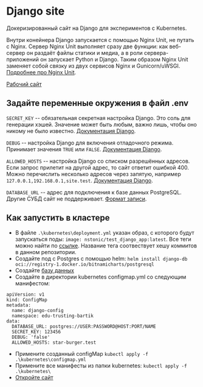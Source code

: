 # Django site

Докеризированный сайт на Django для экспериментов с Kubernetes.

Внутри конейнера Django запускается с помощью Nginx Unit, не путать с Nginx. Сервер Nginx Unit выполняет сразу две функции: как веб-сервер он раздаёт файлы статики и медиа, а в роли сервера-приложений он запускает Python и Django. Таким образом Nginx Unit заменяет собой связку из двух сервисов Nginx и Gunicorn/uWSGI. [Подробнее про Nginx Unit](https://unit.nginx.org/).

[Рабочий сайт](https://edu-trusting-bartik.sirius-k8s.dvmn.org/admin/)


## Задайте переменные окружения в файл .env

`SECRET_KEY` -- обязательная секретная настройка Django. Это соль для генерации хэшей. Значение может быть любым, важно лишь, чтобы оно никому не было известно. [Документация Django](https://docs.djangoproject.com/en/3.2/ref/settings/#secret-key).

`DEBUG` -- настройка Django для включения отладочного режима. Принимает значения `TRUE` или `FALSE`. [Документация Django](https://docs.djangoproject.com/en/3.2/ref/settings/#std:setting-DEBUG).

`ALLOWED_HOSTS` -- настройка Django со списком разрешённых адресов. Если запрос прилетит на другой адрес, то сайт ответит ошибкой 400. Можно перечислить несколько адресов через запятую, например `127.0.0.1,192.168.0.1,site.test`. [Документация Django](https://docs.djangoproject.com/en/3.2/ref/settings/#allowed-hosts).

`DATABASE_URL` -- адрес для подключения к базе данных PostgreSQL. Другие СУБД сайт не поддерживает. [Формат записи](https://github.com/jacobian/dj-database-url#url-schema).



## Как запустить в кластере
- В файле `.\kubernetes\deployment.yml` указан образ, с которого будут запускаться поды: `image: nstonic/test_django_app:latest`. Все теги можно найти по [ссылке](https://hub.docker.com/r/nstonic/test_django_app/tags). Название тега соотвествует хешу коммитов в данном репозитории.
- Создайте под с Postgres с помощью helm: `helm install django-db oci://registry-1.docker.io/bitnamicharts/postgresql`
- Создайте [базу данных](https://medium.com/coding-blocks/creating-user-database-and-adding-access-on-postgresql-8bfcd2f4a91e)
- Создайте в директории kubernetes configmap.yml cо следующим манифестом:
```
apiVersion: v1
kind: ConfigMap
metadata:
  name: django-config
  namespace: edu-trusting-bartik
data:
  DATABASE_URL: postgres://USER:PASSWORD@HOST:PORT/NAME
  SECRET_KEY: 123456
  DEBUG: 'false'
  ALLOWED_HOSTS: star-burger.test
```
- Примените созданный configMap `kubectl apply -f .\kubernetes\configmap.yml`
- Примените все манифесты из папки kubernetes: `kubectl apply -f .\kubernetes\`
- [Откройте сайт](https://edu-trusting-bartik.sirius-k8s.dvmn.org/admin/)
